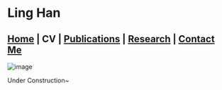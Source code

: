 # Ling Han
## [Home](https://b.linghan.me/)  |  CV  |   [Publications](https://scholar.google.com/citations?hl=en&user=SLMRZTUAAAAJ)  |  [Research](https://b.linghan.me/research)  |   [Contact Me](https://b.linghan.me/CM)

![image](https://media.licdn.com/dms/image/D4E16AQE1yfMF2smlXQ/profile-displaybackgroundimage-shrink_200_800/0/1675223891394?e=2147483647&v=beta&t=tLcv_ZBtOCTg1dWgEMtLO69RGPGF7ZGLJw6d7HZlYfk)

Under Construction~
